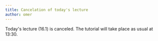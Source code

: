 ```yaml
---
title: Cancelation of today's lecture
author: omer
---
```


Today's lecture (16.1) is canceled. The tutorial will take place as usual at 13:30.

